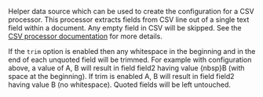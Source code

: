 Helper data source which can be used to create the configuration for a CSV processor. This processor extracts fields from CSV line out of a single text field within a document. Any empty field in CSV will be skipped. See the [CSV processor documentation](https://www.elastic.co/guide/en/elasticsearch/reference/current/csv-processor.html) for more details.

If the `trim` option is enabled then any whitespace in the beginning and in the end of each unquoted field will be trimmed. For example with configuration above, a value of A, B will result in field field2 having value {nbsp}B (with space at the beginning). If trim is enabled A, B will result in field field2 having value B (no whitespace). Quoted fields will be left untouched.
